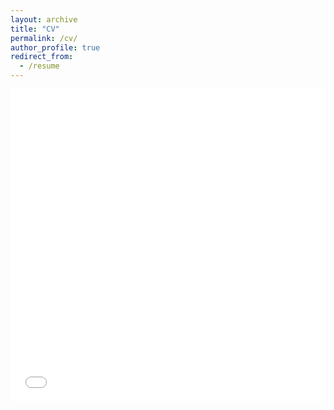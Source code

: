 ```yaml
---
layout: archive
title: "CV"
permalink: /cv/
author_profile: true
redirect_from:
  - /resume
---
```


<iframe src="/files/CV - 202308.pdf" width="100%" height="500" frameborder="no" border="0" marginwidth="0" marginheight="0"></iframe>


